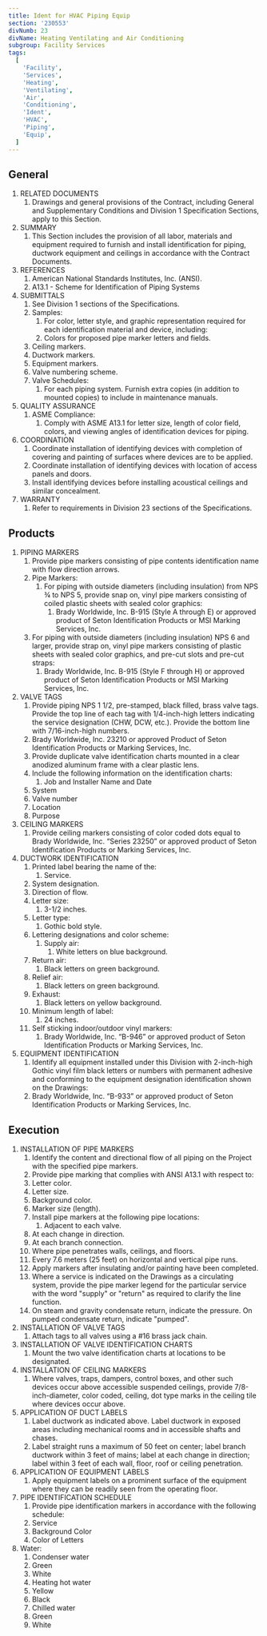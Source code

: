 ```yaml
---
title: Ident for HVAC Piping Equip
section: '230553'
divNumb: 23
divName: Heating Ventilating and Air Conditioning
subgroup: Facility Services
tags:
  [
    'Facility',
    'Services',
    'Heating',
    'Ventilating',
    'Air',
    'Conditioning',
    'Ident',
    'HVAC',
    'Piping',
    'Equip',
  ]
---
```


## General

1. RELATED DOCUMENTS
   1. Drawings and general provisions of the Contract, including General and Supplementary Conditions and Division 1 Specification Sections, apply to this Section.
1. SUMMARY
   1. This Section includes the provision of all labor, materials and equipment required to furnish and install identification for piping, ductwork equipment and ceilings in accordance with the Contract Documents.
1. REFERENCES
   1. American National Standards Institutes, Inc. (ANSI).
   1. A13.1 - Scheme for Identification of Piping Systems
1. SUBMITTALS
   1. See Division 1 sections of the Specifications.
   1. Samples:
      1. For color, letter style, and graphic representation required for each identification material and device, including:
      1. Colors for proposed pipe marker letters and fields.
   1. Ceiling markers.
   1. Ductwork markers.
   1. Equipment markers.
   1. Valve numbering scheme.
   1. Valve Schedules:
      1. For each piping system. Furnish extra copies (in addition to mounted copies) to include in maintenance manuals.
1. QUALITY ASSURANCE
   1. ASME Compliance:
      1. Comply with ASME A13.1 for letter size, length of color field, colors, and viewing angles of identification devices for piping.
1. COORDINATION
   1. Coordinate installation of identifying devices with completion of covering and painting of surfaces where devices are to be applied.
   1. Coordinate installation of identifying devices with location of access panels and doors.
   1. Install identifying devices before installing acoustical ceilings and similar concealment.
1. WARRANTY
   1. Refer to requirements in Division 23 sections of the Specifications.

## Products

1. PIPING MARKERS
   1. Provide pipe markers consisting of pipe contents identification name with flow direction arrows.
   1. Pipe Markers:
      1. For piping with outside diameters (including insulation) from NPS ¾ to NPS 5, provide snap on, vinyl pipe markers consisting of coiled plastic sheets with sealed color graphics:
         1. Brady Worldwide, Inc. B-915 (Style A through E) or approved product of Seton Identification Products or MSI Marking Services, Inc.
   1. For piping with outside diameters (including insulation) NPS 6 and larger, provide strap on, vinyl pipe markers consisting of plastic sheets with sealed color graphics, and pre-cut slots and pre-cut straps:
      1. Brady Worldwide, Inc. B-915 (Style F through H) or approved product of Seton Identification Products or MSI Marking Services, Inc.
1. VALVE TAGS
   1. Provide piping NPS 1 1/2, pre-stamped, black filled, brass valve tags. Provide the top line of each tag with 1/4-inch-high letters indicating the service designation (CHW, DCW, etc.). Provide the bottom line with 7/16-inch-high numbers.
   1. Brady Worldwide, Inc. 23210 or approved Product of Seton Identification Products or Marking Services, Inc.
   1. Provide duplicate valve identification charts mounted in a clear anodized aluminum frame with a clear plastic lens.
   1. Include the following information on the identification charts:
      1. Job and Installer Name and Date
   1. System
   1. Valve number
   1. Location
   1. Purpose
1. CEILING MARKERS
   1. Provide ceiling markers consisting of color coded dots equal to Brady Worldwide, Inc. “Series 23250” or approved product of Seton Identification Products or Marking Services, Inc.
1. DUCTWORK IDENTIFICATION
   1. Printed label bearing the name of the:
      1. Service.
   1. System designation.
   1. Direction of flow.
   1. Letter size:
      1. 3-1/2 inches.
   1. Letter type:
      1. Gothic bold style.
   1. Lettering designations and color scheme:
      1. Supply air:
         1. White letters on blue background.
   1. Return air:
      1. Black letters on green background.
   1. Relief air:
      1. Black letters on green background.
   1. Exhaust:
      1. Black letters on yellow background.
   1. Minimum length of label:
      1. 24 inches.
   1. Self sticking indoor/outdoor vinyl markers:
      1. Brady Worldwide, Inc. “B-946” or approved product of Seton Identification Products or Marking Services, Inc.
1. EQUIPMENT IDENTIFICATION
   1. Identify all equipment installed under this Division with 2-inch-high Gothic vinyl film black letters or numbers with permanent adhesive and conforming to the equipment designation identification shown on the Drawings:
   1. Brady Worldwide, Inc. “B-933” or approved product of Seton Identification Products or Marking Services, Inc.

## Execution

1. INSTALLATION OF PIPE MARKERS
   1. Identify the content and directional flow of all piping on the Project with the specified pipe markers.
   1. Provide pipe marking that complies with ANSI A13.1 with respect to:
   1. Letter color.
   1. Letter size.
   1. Background color.
   1. Marker size (length).
   1. Install pipe markers at the following pipe locations:
      1. Adjacent to each valve.
   1. At each change in direction.
   1. At each branch connection.
   1. Where pipe penetrates walls, ceilings, and floors.
   1. Every 7.6 meters (25 feet) on horizontal and vertical pipe runs.
   1. Apply markers after insulating and/or painting have been completed.
   1. Where a service is indicated on the Drawings as a circulating system, provide the pipe marker legend for the particular service with the word "supply" or "return" as required to clarify the line function.
   1. On steam and gravity condensate return, indicate the pressure. On pumped condensate return, indicate "pumped".
1. INSTALLATION OF VALVE TAGS
   1. Attach tags to all valves using a #16 brass jack chain.
1. INSTALLATION OF VALVE IDENTIFICATION CHARTS
   1. Mount the two valve identification charts at locations to be designated.
1. INSTALLATION OF CEILING MARKERS
   1. Where valves, traps, dampers, control boxes, and other such devices occur above accessible suspended ceilings, provide 7/8-inch-diameter, color coded, ceiling, dot type marks in the ceiling tile where devices occur above.
1. APPLICATION OF DUCT LABELS
   1. Label ductwork as indicated above. Label ductwork in exposed areas including mechanical rooms and in accessible shafts and chases.
   1. Label straight runs a maximum of 50 feet on center; label branch ductwork within 3 feet of mains; label at each change in direction; label within 3 feet of each wall, floor, roof or ceiling penetration.
1. APPLICATION OF EQUIPMENT LABELS
   1. Apply equipment labels on a prominent surface of the equipment where they can be readily seen from the operating floor.
1. PIPE IDENTIFICATION SCHEDULE
   1. Provide pipe identification markers in accordance with the following schedule:
   1. Service
   1. Background Color
   1. Color of Letters
1. Water:
   1. Condenser water
   1. Green
   1. White
   1. Heating hot water
   1. Yellow
   1. Black
   1. Chilled water
   1. Green
   1. White
